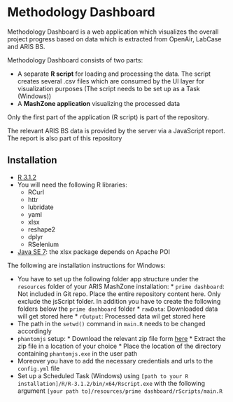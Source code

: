 # Methodology Dashboard

Methodology Dashboard is a web application which visualizes the overall project
progress based on data which is extracted from OpenAir, LabCase and ARIS BS.

Methodology Dashboard consists of two parts:

* A separate __R script__ for loading and processing the data. The script creates
several .csv files which are consumed by the UI layer for visualization purposes
(The script needs to be set up as a Task (Windows))
* A __MashZone application__ visualizing the processed data

Only the first part of the application (R script) is part of the repository.

The relevant ARIS BS data is provided by the server via a JavaScript report. The report is also part of this repository

## Installation

* [R 3.1.2](http://www.r-project.org)
* You will need the following R libraries:
  * RCurl
  * httr
  * lubridate
  * yaml
  * xlsx
  * reshape2
  * dplyr
  * RSelenium
* [Java SE 7](http://www.java.com/en/): the xlsx package depends on Apache POI


The following are installation instructions for Windows:

* You have to set up the following folder app structure under the `resources` folder
of your ARIS MashZone installation:
      * `prime dashboard`: Not included in Git repo. Place the entire repository content here. Only exclude the jsScript folder. In addition you have to create the following folders below the `prime dashboard` folder
      * `rawData`: Downloaded data will get stored here
      * `rOutput`: Processed data wil get stored here
* The path in the `setwd()` command in `main.R` needs to be changed accordingly
* `phantomjs` setup:
      * Download the relevant zip file form [here](http://phantomjs.org/download.html)
      * Extract the zip file in a location of your choice
      * Place the location of the directory containing `phantomjs.exe` in the user path
* Moreover you have to add the necessary credentials and urls to the `config.yml` file
* Set up a Scheduled Task (Windows) using `[path to your R installation]/R/R-3.1.2/bin/x64/Rscript.exe` with the following argument `[your path to]/resources/prime dashboard/rScripts/main.R` 